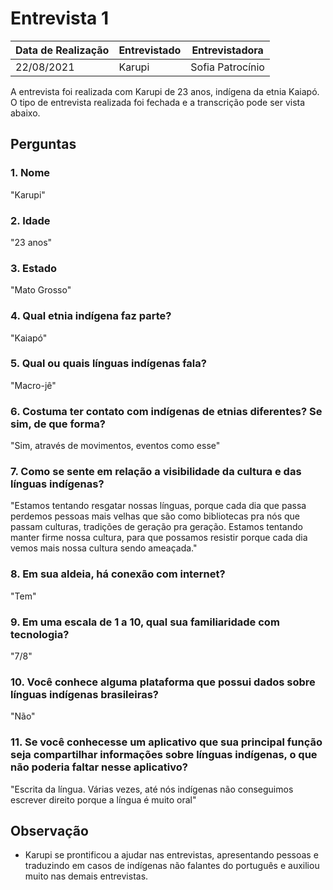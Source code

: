 # Entrevista 1

| Data de Realização | Entrevistado      | Entrevistadora   |
| ------------------ | ----------------- | ---------------- |
|     22/08/2021     |     Karupi       | Sofia Patrocínio |

A entrevista foi realizada com Karupi de 23 anos, indígena da etnia Kaiapó. O tipo de entrevista realizada foi fechada e a transcrição pode ser vista abaixo.

## Perguntas

### 1. Nome
"Karupi"
### 2. Idade
"23 anos"
### 3. Estado
"Mato Grosso"
### 4. Qual etnia indígena faz parte?
"Kaiapó"
### 5. Qual ou quais línguas indígenas fala?
"Macro-jê"
### 6. Costuma ter contato com indígenas de etnias diferentes? Se sim, de que forma?
"Sim, através de movimentos, eventos como esse"
### 7. Como se sente em relação a visibilidade da cultura e das línguas indígenas?
"Estamos tentando resgatar nossas línguas, porque cada dia que passa perdemos pessoas mais velhas que são como bibliotecas pra nós que passam culturas, tradições de geração pra geração. Estamos tentando manter firme nossa cultura, para que possamos resistir porque cada dia vemos mais nossa cultura sendo ameaçada."
### 8. Em sua aldeia, há conexão com internet?
"Tem"
### 9. Em uma escala de 1 a 10, qual sua familiaridade com tecnologia?
"7/8"
### 10. Você conhece alguma plataforma que possui dados sobre línguas indígenas brasileiras?
"Não"
### 11. Se você conhecesse um aplicativo que sua principal função seja compartilhar informações sobre línguas indígenas, o que não poderia faltar nesse aplicativo?
"Escrita da língua. Várias vezes, até nós indígenas não conseguimos escrever direito porque a língua é muito oral"

## Observação

- Karupi se prontificou a ajudar nas entrevistas, apresentando pessoas e traduzindo em casos de indígenas não falantes do português e auxiliou muito nas demais entrevistas.
